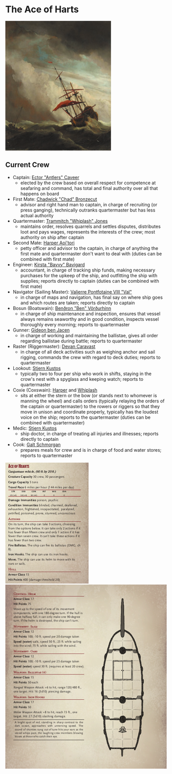 # The Ace of Harts

![ship image](ace_of_harts.png)


## Current Crew

* Captain: [Ector "Antlers" Caveer](../../people/Ector_Antlers.md)
  * elected by the crew based on overall respect for competence at seafaring and command, has total and final authority over all that happens on board
* First Mate: [Chadwick "Chad" Bronzecut](../../people/Chadwick.md)
  * advisor and right hand man to captain, in charge of recruiting (or press ganging), technically outranks quartermaster but has less actual authority
* Quartermaster: [Trammitch "Whiplash" Jones](../../people/Trammitch_Whiplash.md)
  * maintains order, resolves quarrels and settles disputes, distributes loot and pays wages, represents the interests of the crew; most authority on ship after captain
* Second Mate: [Harper Aoi'tori](../../people/Harper.md)
  * petty officer and advisor to the captain, in charge of anything the first mate and quartermaster don't want to deal with (duties can be combined with first mate)
* Engineer: [Kirsta "Bavvy" Bavigard](../../people/Kirsta_Bavvy.md)
  * accountant, in charge of tracking ship funds, making necessary purchases for the upkeep of the ship, and outfitting the ship with supplies; reports directly to captain (duties can be combined with first mate)
* Navigator (Sailing Master): [Valierre Pontfotaine VIII "Val"](../../people/pcs/Valierre.md)
  * in charge of maps and navigation, has final say on where ship goes and which routes are taken; reports directly to captain
* Bosun (Boatswain): [Benðron "Ben" Vörðurhínn](../../people/Bendron.md)
  *  in charge of ship maintenance and inspection, ensures that vessel always remains seaworthy and in good condition, inspects vessel thoroughly every morning; reports to quartermaster
* Gunner: [Gideon ben Jacen](../../people/pcs/Gideon.md)
  * in charge of working and maintaining the ballistae, gives all order regarding ballistae during battle; reports to quartermaster
* Raster (Riggermaster): [Devan Caravast](../../people/Devan.md)
  * in charge of all deck activities such as weighing anchor and sail rigging, commands the crew with regard to deck duties; reports to quartermaster
* Lookout: [Stjern Kustos](../../people/pcs/Stjern.md)
  * typically two to four per ship who work in shifts, staying in the crow's nest with a spyglass and keeping watch; reports to quartermaster 
* Coxie (Coxswain): [Harper](../../people/Harper.md) and [Whiplash](../../people/Trammitch_Whiplash.md)
  * sits at either the stern or the bow (or stands next to whomever is manning the wheel) and calls orders (typically relaying the orders of the captain or quartermaster) to the rowers or riggers so that they move in unison and coordinate properly, typically has the loudest voice on the ship; reports to the quartermaster (duties can be combined with quartermaster)
* Medic: [Stjern Kustos](../../people/pcs/Stjern.md)
  * ship doctor, in charge of treating all injuries and illnesses; reports directly to captain
* Cook: [Galt Schmorgan](../../people/Galt.md)
  * prepares meals for crew and is in charge of food and water stores; reports to quartermaster

![statblock](statblock.png)
![deck](battlemap.png)
